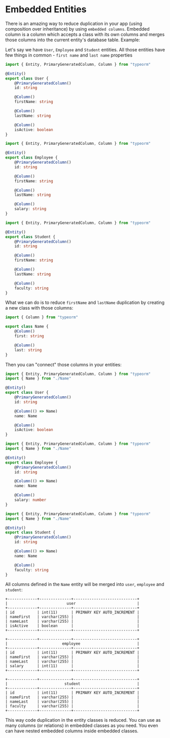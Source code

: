 # Embedded Entities

There is an amazing way to reduce duplication in your app (using composition over inheritance) by using `embedded columns`.
Embedded column is a column which accepts a class with its own columns and merges those columns into the current entity's database table.
Example:

Let's say we have `User`, `Employee` and `Student` entities.
All those entities have few things in common - `first name` and `last name` properties

```typescript
import { Entity, PrimaryGeneratedColumn, Column } from "typeorm"

@Entity()
export class User {
    @PrimaryGeneratedColumn()
    id: string

    @Column()
    firstName: string

    @Column()
    lastName: string

    @Column()
    isActive: boolean
}
```

```typescript
import { Entity, PrimaryGeneratedColumn, Column } from "typeorm"

@Entity()
export class Employee {
    @PrimaryGeneratedColumn()
    id: string

    @Column()
    firstName: string

    @Column()
    lastName: string

    @Column()
    salary: string
}
```

```typescript
import { Entity, PrimaryGeneratedColumn, Column } from "typeorm"

@Entity()
export class Student {
    @PrimaryGeneratedColumn()
    id: string

    @Column()
    firstName: string

    @Column()
    lastName: string

    @Column()
    faculty: string
}
```

What we can do is to reduce `firstName` and `lastName` duplication by creating a new class with those columns:

```typescript
import { Column } from "typeorm"

export class Name {
    @Column()
    first: string

    @Column()
    last: string
}
```

Then you can "connect" those columns in your entities:

```typescript
import { Entity, PrimaryGeneratedColumn, Column } from "typeorm"
import { Name } from "./Name"

@Entity()
export class User {
    @PrimaryGeneratedColumn()
    id: string

    @Column(() => Name)
    name: Name

    @Column()
    isActive: boolean
}
```

```typescript
import { Entity, PrimaryGeneratedColumn, Column } from "typeorm"
import { Name } from "./Name"

@Entity()
export class Employee {
    @PrimaryGeneratedColumn()
    id: string

    @Column(() => Name)
    name: Name

    @Column()
    salary: number
}
```

```typescript
import { Entity, PrimaryGeneratedColumn, Column } from "typeorm"
import { Name } from "./Name"

@Entity()
export class Student {
    @PrimaryGeneratedColumn()
    id: string

    @Column(() => Name)
    name: Name

    @Column()
    faculty: string
}
```

All columns defined in the `Name` entity will be merged into `user`, `employee` and `student`:

```shell
+-------------+--------------+----------------------------+
|                          user                           |
+-------------+--------------+----------------------------+
| id          | int(11)      | PRIMARY KEY AUTO_INCREMENT |
| nameFirst   | varchar(255) |                            |
| nameLast    | varchar(255) |                            |
| isActive    | boolean      |                            |
+-------------+--------------+----------------------------+

+-------------+--------------+----------------------------+
|                        employee                         |
+-------------+--------------+----------------------------+
| id          | int(11)      | PRIMARY KEY AUTO_INCREMENT |
| nameFirst   | varchar(255) |                            |
| nameLast    | varchar(255) |                            |
| salary      | int(11)      |                            |
+-------------+--------------+----------------------------+

+-------------+--------------+----------------------------+
|                         student                         |
+-------------+--------------+----------------------------+
| id          | int(11)      | PRIMARY KEY AUTO_INCREMENT |
| nameFirst   | varchar(255) |                            |
| nameLast    | varchar(255) |                            |
| faculty     | varchar(255) |                            |
+-------------+--------------+----------------------------+
```

This way code duplication in the entity classes is reduced.
You can use as many columns (or relations) in embedded classes as you need.
You even can have nested embedded columns inside embedded classes.
